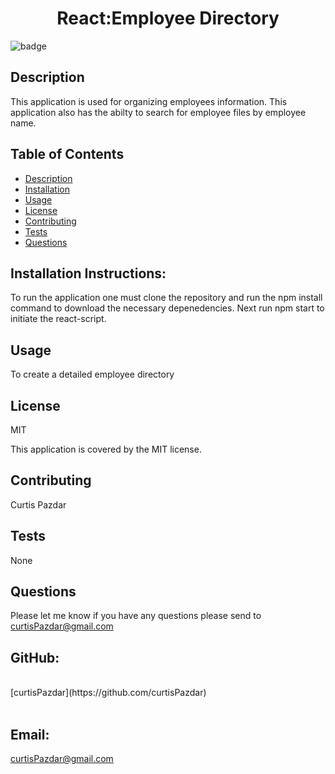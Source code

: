 
<h1 align="center">React:Employee Directory </h1>
  
![badge](https://img.shields.io/badge/license-MIT-brightgreen)<br />


## Description
 This application is used for organizing employees information. This application also has the abilty to search for employee files by employee name.

## Table of Contents
- [Description](#description)
- [Installation](#installationInstructions)
- [Usage](#usage)
- [License](#license)
- [Contributing](#contributors)
- [Tests](#test)
- [Questions](#questions)


## Installation Instructions:
 To run the application one must clone the repository and run the npm install command to download the necessary depenedencies. Next run npm start to initiate the react-script.

## Usage
 To create a detailed employee directory

## License
 MIT

This application is covered by the MIT license. 

## Contributing
 Curtis Pazdar

## Tests
 None

## Questions
 Please let me know if you have any questions please send to curtisPazdar@gmail.com

## GitHub:
<br />
[curtisPazdar](https://github.com/curtisPazdar)<br />
<br />

## Email: <br />
curtisPazdar@gmail.com<br /><br />
